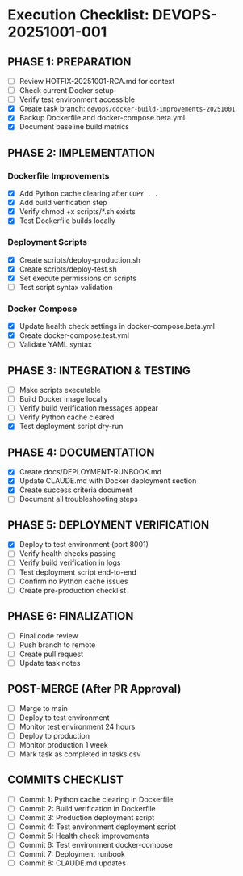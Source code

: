 # Execution Checklist: DEVOPS-20251001-001

## PHASE 1: PREPARATION
- [ ] Review HOTFIX-20251001-RCA.md for context
- [ ] Check current Docker setup
- [ ] Verify test environment accessible
- [x] Create task branch: `devops/docker-build-improvements-20251001`
- [x] Backup Dockerfile and docker-compose.beta.yml
- [x] Document baseline build metrics

## PHASE 2: IMPLEMENTATION

### Dockerfile Improvements
- [x] Add Python cache clearing after `COPY . .`
- [x] Add build verification step
- [x] Verify chmod +x scripts/*.sh exists
- [x] Test Dockerfile builds locally

### Deployment Scripts
- [x] Create scripts/deploy-production.sh
- [x] Create scripts/deploy-test.sh
- [x] Set execute permissions on scripts
- [ ] Test script syntax validation

### Docker Compose
- [x] Update health check settings in docker-compose.beta.yml
- [x] Create docker-compose.test.yml
- [ ] Validate YAML syntax

## PHASE 3: INTEGRATION & TESTING
- [ ] Make scripts executable
- [ ] Build Docker image locally
- [ ] Verify build verification messages appear
- [ ] Verify Python cache cleared
- [x] Test deployment script dry-run

## PHASE 4: DOCUMENTATION
- [x] Create docs/DEPLOYMENT-RUNBOOK.md
- [x] Update CLAUDE.md with Docker deployment section
- [x] Create success criteria document
- [ ] Document all troubleshooting steps

## PHASE 5: DEPLOYMENT VERIFICATION
- [x] Deploy to test environment (port 8001)
- [ ] Verify health checks passing
- [ ] Verify build verification in logs
- [ ] Test deployment script end-to-end
- [ ] Confirm no Python cache issues
- [ ] Create pre-production checklist

## PHASE 6: FINALIZATION
- [ ] Final code review
- [ ] Push branch to remote
- [ ] Create pull request
- [ ] Update task notes

## POST-MERGE (After PR Approval)
- [ ] Merge to main
- [ ] Deploy to test environment
- [ ] Monitor test environment 24 hours
- [ ] Deploy to production
- [ ] Monitor production 1 week
- [ ] Mark task as completed in tasks.csv

## COMMITS CHECKLIST
- [ ] Commit 1: Python cache clearing in Dockerfile
- [ ] Commit 2: Build verification in Dockerfile
- [ ] Commit 3: Production deployment script
- [ ] Commit 4: Test environment deployment script
- [ ] Commit 5: Health check improvements
- [ ] Commit 6: Test environment docker-compose
- [ ] Commit 7: Deployment runbook
- [ ] Commit 8: CLAUDE.md updates
